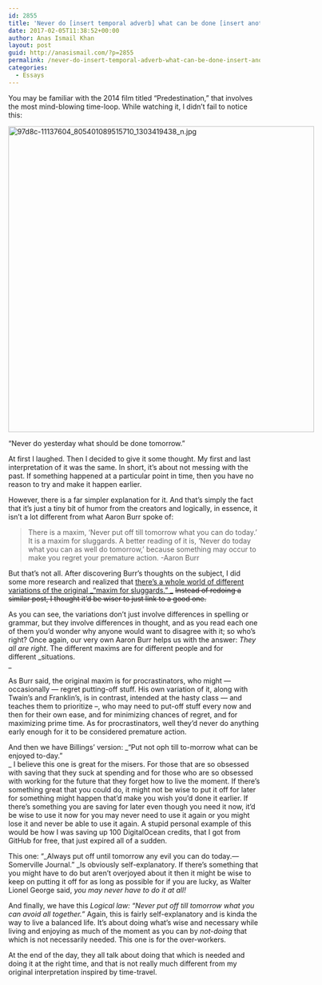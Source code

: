 ```yaml
---
id: 2855
title: 'Never do [insert temporal adverb] what can be done [insert another temporal adverb]'
date: 2017-02-05T11:38:52+00:00
author: Anas Ismail Khan
layout: post
guid: http://anasismail.com/?p=2855
permalink: /never-do-insert-temporal-adverb-what-can-be-done-insert-another-temporal-adverb
categories:
  - Essays
---
```

You may be familiar with the 2014 film titled &#8220;Predestination,&#8221; that involves the most mind-blowing time-loop. While watching it, I didn&#8217;t fail to notice this:

<div id="attachment_2862" style="width: 622px" class="wp-caption alignnone">
  <img class="alignnone size-full wp-image-2862" src="http://anasismail.com/wp-content/uploads/2017/02/97d8c-11137604_805401089515710_1303419438_n.jpg" alt="97d8c-11137604_805401089515710_1303419438_n.jpg" width="612" height="612" srcset="http://localhost/wp-content/uploads/2017/02/97d8c-11137604_805401089515710_1303419438_n.jpg 612w, http://localhost/wp-content/uploads/2017/02/97d8c-11137604_805401089515710_1303419438_n-150x150.jpg 150w, http://localhost/wp-content/uploads/2017/02/97d8c-11137604_805401089515710_1303419438_n-300x300.jpg 300w" sizes="(max-width: 612px) 100vw, 612px" />
  
  <p class="wp-caption-text">
    &#8220;Never do yesterday what should be done tomorrow.&#8221;
  </p>
</div>

At first I laughed. Then I decided to give it some thought. My first and last interpretation of it was the same. In short, it&#8217;s about not messing with the past. If something happened at a particular point in time, then you have no reason to try and make it happen earlier.

However, there is a far simpler explanation for it. And that&#8217;s simply the fact that it&#8217;s just a tiny bit of humor from the creators and logically, in essence, it isn&#8217;t a lot different from what Aaron Burr spoke of:<!--more-->

> There is a maxim, &#8216;Never put off till tomorrow what you can do today.&#8217; It is a maxim for sluggards. A better reading of it is, &#8216;Never do today what you can as well do tomorrow,&#8217; because something may occur to make you regret your premature action. -Aaron Burr

But that&#8217;s not all. After discovering Burr&#8217;s thoughts on the subject, I did some more research and realized that [there&#8217;s a whole world of different variations of the original _&#8220;maxim for sluggards.&#8221; _](http://quoteinvestigator.com/2013/01/17/put-off/) <del>Instead of redoing a similar post, I thought it&#8217;d be wiser to just link to a good one.</del>

As you can see, the variations don&#8217;t just involve differences in spelling or grammar, but they involve differences in thought, and as you read each one of them you&#8217;d wonder why anyone would want to disagree with it; so who&#8217;s right? Once again, our very own Aaron Burr helps us with the answer: _They all are right_. The different maxims are for different people and for different _situations.  
_ 

As Burr said, the original maxim is for procrastinators, who might &#8212; occasionally &#8212; regret putting-off stuff. His own variation of it, along with Twain&#8217;s and Franklin&#8217;s, is in contrast, intended at the hasty class &#8212; and teaches them to prioritize &#8211;, who may need to put-off stuff every now and then for their own ease, and for minimizing chances of regret, and for maximizing prime time. As for procrastinators, well they&#8217;d never do anything early enough for it to be considered premature action.

And then we have Billings&#8217; version: _&#8220;Put not oph till to-morrow what can be enjoyed to-day.&#8221;  
_ I believe this one is great for the misers. For those that are so obsessed with saving that they suck at spending and for those who are so obsessed with working for the future that they forget how to live the moment. If there&#8217;s something great that you could do, it might not be wise to put it off for later for something might happen that&#8217;d make you wish you&#8217;d done it earlier. If there&#8217;s something you are saving for later even though you need it now, it&#8217;d be wise to use it now for you may never need to use it again or you might lose it and never be able to use it again. A stupid personal example of this would be how I was saving up 100 DigitalOcean credits, that I got from GitHub for free, that just expired all of a sudden.

This one: &#8220;_Always put off until tomorrow any evil you can do today.—Somerville Journal.&#8221; _Is obviously self-explanatory. If there&#8217;s something that you might have to do but aren&#8217;t overjoyed about it then it might be wise to keep on putting it off for as long as possible for if you are lucky, as Walter Lionel George said, _you may never have to do it at all!_

And finally, we have this _Logical law: &#8220;Never put off till tomorrow what you can avoid all together.&#8221;_ Again, this is fairly self-explanatory and is kinda the way to live a balanced life. It&#8217;s about doing what&#8217;s wise and necessary while living and enjoying as much of the moment as you can by _not-doing_ that which is not necessarily needed. This one is for the over-workers.

At the end of the day, they all talk about doing that which is needed and doing it at the right time, and that is not really much different from my original interpretation inspired by time-travel.